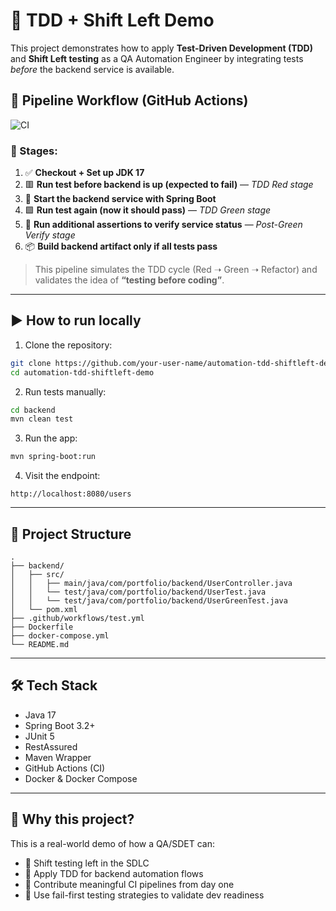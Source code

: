 # 🧪 TDD + Shift Left Demo

This project demonstrates how to apply **Test-Driven Development (TDD)** and **Shift Left testing** as a QA Automation Engineer by integrating tests *before* the backend service is available.

## 🔁 Pipeline Workflow (GitHub Actions)

![CI](https://github.com/your-user-name/automation-tdd-shiftleft-demo/actions/workflows/test.yml/badge.svg)

### 🔄 Stages:

1. ✅ **Checkout + Set up JDK 17**
2. 🟥 **Run test before backend is up (expected to fail)** — *TDD Red stage*
3. 🚀 **Start the backend service with Spring Boot**
4. 🟩 **Run test again (now it should pass)** — *TDD Green stage*
5. 🧪 **Run additional assertions to verify service status** — *Post-Green Verify stage*
6. 📦 **Build backend artifact only if all tests pass**

> This pipeline simulates the TDD cycle (Red ➝ Green ➝ Refactor) and validates the idea of **“testing before coding”**.

---

## ▶️ How to run locally

1. Clone the repository:

```bash
git clone https://github.com/your-user-name/automation-tdd-shiftleft-demo.git
cd automation-tdd-shiftleft-demo
```

2. Run tests manually:

```bash
cd backend
mvn clean test
```

3. Run the app:

```bash
mvn spring-boot:run
```

4. Visit the endpoint:

```
http://localhost:8080/users
```

---

## 📁 Project Structure

```
.
├── backend/
│   ├── src/
│   │   ├── main/java/com/portfolio/backend/UserController.java
│   │   └── test/java/com/portfolio/backend/UserTest.java
│   │   └── test/java/com/portfolio/backend/UserGreenTest.java
│   └── pom.xml
├── .github/workflows/test.yml
├── Dockerfile
├── docker-compose.yml
└── README.md
```

---

## 🛠 Tech Stack

- Java 17
- Spring Boot 3.2+
- JUnit 5
- RestAssured
- Maven Wrapper
- GitHub Actions (CI)
- Docker & Docker Compose

---

## 📌 Why this project?

This is a real-world demo of how a QA/SDET can:

- 🚦 Shift testing left in the SDLC
- 🧪 Apply TDD for backend automation flows
- 🤝 Contribute meaningful CI pipelines from day one
- 🔴 Use fail-first testing strategies to validate dev readiness